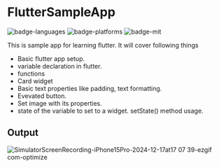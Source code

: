 # FlutterSampleApp

![badge-languages] ![badge-platforms] ![badge-mit]

[badge-platforms]: https://img.shields.io/badge/platforms-iOS-lightgrey.svg
[badge-languages]: [https://img.shields.io/badge/language-Swift-orange](https://img.shields.io/badge/Flutter-02569B?style=flat&logo=flutter&logoColor=white)
[badge-mit]: https://img.shields.io/badge/license-MIT-blue.svg

This is sample app for learning flutter. It will cover following things

  - Basic flutter app setup.
  - variable declaration in flutter.
  - functions
  - Card widget
  - Basic text properties like padding, text formatting.
  - Evevated button.
  - Set image with its properties.
  - state of the variable to set to a widget. setState() method usage. 

## Output

![SimulatorScreenRecording-iPhone15Pro-2024-12-17at17 07 39-ezgif com-optimize](https://github.com/user-attachments/assets/bd77ab3b-e89d-43d7-8d0c-7e1a225598e9)
